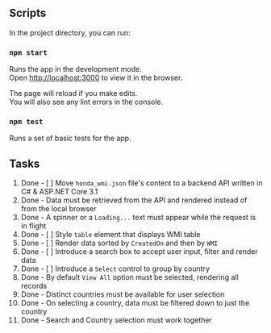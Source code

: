 ## Scripts

In the project directory, you can run:

### `npm start`

Runs the app in the development mode.\
Open [http://localhost:3000](http://localhost:3000) to view it in the browser.

The page will reload if you make edits.\
You will also see any lint errors in the console.

### `npm test`

Runs a set of basic tests for the app.

## Tasks

1. Done - [ ] Move `honda_wmi.json` file's content to a backend API written in C# & ASP.NET Core 3.1
2. Done - Data must be retrieved from the API and rendered instead of from the local browser
3. Done - A spinner or a `Loading...` text must appear while the request is in flight
4. Done - [ ] Style `table` element that displays WMI table
5. Done - [ ] Render data sorted by `CreatedOn` and then by `WMI`
6. Done - [ ] Introduce a search box to accept user input, filter and render data
7. Done - [ ] Introduce a `Select` control to group by country
8. Done - By default `View All` option must be selected, rendering all records
9. Done - Distinct countries must be available for user selection
10. Done - On selecting a country, data must be filtered down to just the country
11. Done - Search and Country selection must work together
